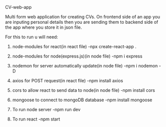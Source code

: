 CV-web-app

Multi form web application for creating CVs.
On frontend side of an app you are inputing personal details then you are sending them to 
backend side of the app where you store it in json file.


For this to run u will need:

1. node-modules for react(in react file)
	 -npx create-react-app .

2. node-modules for node(express.js)(in node file)
	 -npm i express

3. nodemon for server automatically update(in node file)
	 -npm i nodemon -D

4. axios for POST request(in react file)
	 -npm install axios

5. cors to allow react to send data to node(in node file)
	 -npm install cors

6. mongoose to connect to mongoDB database
	-npm install mongoose

7. To run node server
	 -npm run dev

8. To run react
	 -npm start


